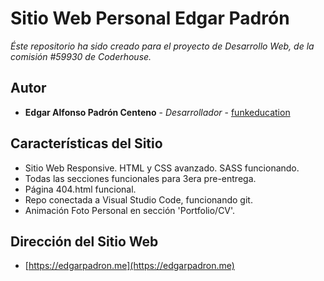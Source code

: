 # Sitio Web Personal Edgar Padrón

_Éste repositorio ha sido creado para el proyecto de Desarrollo Web, de la comisión #59930 de Coderhouse._

## Autor

* **Edgar Alfonso Padrón Centeno** - *Desarrollador* - [funkeducation](https://github.com/funkeducation)

## Características del Sitio

* Sitio Web Responsive. HTML y CSS avanzado. SASS funcionando.
* Todas las secciones funcionales para 3era pre-entrega. 
* Página 404.html funcional.
* Repo conectada a Visual Studio Code, funcionando git.
* Animación Foto Personal en sección 'Portfolio/CV'.

## Dirección del Sitio Web

* [https://edgarpadron.me](https://edgarpadron.me)